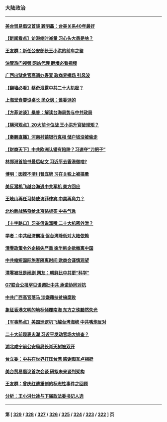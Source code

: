 ### 大陆政治
---
#### [美台贸易倡议首谈 龚明鑫：台美关系40年最好](../../pages/ncid277/n13769663.md?06291645) 
#### [【新闻看点】访港缩时减量 习心头大患是啥？](../../pages/ncid277/n13769527.md?06291645) 
#### [王友群：新任公安部长王小洪的前车之鉴](../../pages/ncid277/n13769534.md?06291645) 
#### [油管热门视频 网站代理 翻墙必看视频](http://209.222.30.114:81/youtube.html?06291645)
#### [广西出狱贪官高调办寿宴 政商界捧场 引风波](../../pages/ncid277/n13769688.md?06291645) 
#### [【翻墙必看】蔡奇泄露中共二十大机密？](../../pages/ncid277/n13769686.md?06291645) 
#### [上海堂食要设桌长 民众讽：谁委派的](../../pages/ncid277/n13769595.md?06291645) 
#### [【方菲访谈】桑普：解读台海局势与中共政局](../../pages/ncid277/n13769381.md?06291645) 
#### [【横河观点】20大前卡位战 王小洪升官破规矩？](../../pages/ncid277/n13769551.md?06291645) 
#### [【秦鹏直播】河南村镇银行真相 储户钱没被偷走](../../pages/ncid277/n13769542.md?06291645) 
#### [【财商天下】中共欧洲认错有陷阱？习速夺“刀把子”](../../pages/ncid277/n13769414.md?06291645) 
#### [林郑港首脸书最后帖文 习近平去香港做啥?](../../pages/ncid277/n13769393.md?06291645) 
#### [博明：因摸不清川普底牌 习在关税上被搞晕](../../pages/ncid277/n13768841.md?06291645) 
#### [美反潜机飞越台海遇中共军机 美方回应](../../pages/ncid277/n13769433.md?06291645) 
#### [王岐山再任习特使访菲律宾 中美再角力？](../../pages/ncid277/n13769385.md?06291645) 
#### [北约新战略将给北京贴标签 中共气急](../../pages/ncid277/n13769418.md?06291645) 
#### [【十字路口】习亲信说溜嘴 二十大机密外泄？](../../pages/ncid277/n13769298.md?06291645) 
#### [学者：中共经济霸凌 促台湾降低对大陆依赖](../../pages/ncid277/n13769294.md?06291645) 
#### [清零政策令外企损失严重 逾半韩企欲撤离中国](../../pages/ncid277/n13769374.md?06291645) 
#### [中共缩短国际旅客隔离时间 欧商会谨慎观望](../../pages/ncid277/n13769210.md?06291645) 
#### [清零被批是闹剧 网友：朝鲜比中共更“科学”](../../pages/ncid277/n13768825.md?06291645) 
#### [G7联合公报罕见语调批中共 承诺协同对抗](../../pages/ncid277/n13769314.md?06291645) 
#### [中共广西高官落马 涉嫌藉扶贫搞腐败](../../pages/ncid277/n13769363.md?06291645) 
#### [象征香港文明的地标倾覆南海 东方之珠黯然失光](../../pages/ncid277/n13769340.md?06291645) 
#### [【军事热点】美国巡逻机飞越台湾海峡 中共嘴炮反对](../../pages/ncid277/n13768976.md?06291645) 
#### [二十大前现表忠潮 习近平发动官场大排查？](../../pages/ncid277/n13769156.md?06291645) 
#### [湖北咸宁前公安局局长肖天树被双开](../../pages/ncid277/n13769117.md?06291645) 
#### [台立委：中共在世界打压台湾 感谢图瓦卢相挺](../../pages/ncid277/n13769031.md?06291645) 
#### [美台贸易倡议首次会谈 研拟未来谈判架构](../../pages/ncid277/n13768956.md?06291645) 
#### [王友群：曾庆红遭重创的标志性事件之回顾](../../pages/ncid277/n13767460.md?06291645) 
#### [分析：王小洪仕途与下届政法委书记人选](../../pages/ncid277/n13768985.md?06291645) 

---
#### 第 [ [329](./329.md?06291645) / [328](./328.md?06291645) / [327](./327.md?06291645) / [326](./326.md?06291645) / [325](./325.md?06291645) / [324](./324.md?06291645) / [323](./323.md?06291645) / [322](./322.md?06291645) ] 页
